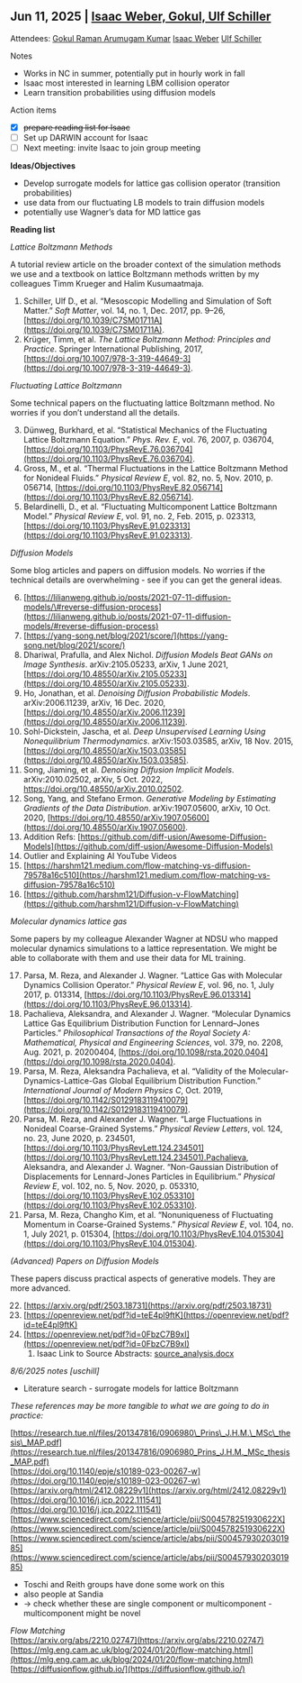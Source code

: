 ## Jun 11, 2025 | [Isaac Weber, Gokul, Ulf Schiller](https://www.google.com/calendar/event?eid=MWxpZzhzdThramdpbWtha2V1b2hkNWpwNHUgdXNjaGlsbEB1ZGVsLmVkdQ)

Attendees: [Gokul Raman Arumugam Kumar](mailto:gokul@udel.edu) [Isaac Weber](mailto:isaacw@udel.edu) [Ulf Schiller](mailto:uschill@udel.edu)

Notes

* Works in NC in summer, potentially put in hourly work in fall  
* Isaac most interested in learning LBM collision operator  
* Learn transition probabilities using diffusion models

Action items

- [x] ~~prepare reading list for Isaac~~  
- [ ] Set up DARWIN account for Isaac  
- [ ] Next meeting: invite Isaac to join group meeting

**Ideas/Objectives**

* Develop surrogate models for lattice gas collision operator (transition probabilities)  
* use data from our fluctuating LB models to train diffusion models  
* potentially use Wagner’s data for MD lattice gas

**Reading list**

*Lattice Boltzmann Methods*

A tutorial review article on the broader context of the simulation methods we use and a textbook on lattice Boltzmann methods written by my colleagues Timm Krueger and Halim Kusumaatmaja.

1. Schiller, Ulf D., et al. “Mesoscopic Modelling and Simulation of Soft Matter.” *Soft Matter*, vol. 14, no. 1, Dec. 2017, pp. 9–26, [https://doi.org/10.1039/C7SM01711A](https://doi.org/10.1039/C7SM01711A).  
2. Krüger, Timm, et al. *The Lattice Boltzmann Method: Principles and Practice*. Springer International Publishing, 2017, [https://doi.org/10.1007/978-3-319-44649-3](https://doi.org/10.1007/978-3-319-44649-3).

*Fluctuating Lattice Boltzmann*

Some technical papers on the fluctuating lattice Boltzmann method. No worries if you don’t understand all the details.

3. Dünweg, Burkhard, et al. “Statistical Mechanics of the Fluctuating Lattice Boltzmann Equation.” *Phys. Rev. E*, vol. 76, 2007, p. 036704, [https://doi.org/10.1103/PhysRevE.76.036704](https://doi.org/10.1103/PhysRevE.76.036704).  
4. Gross, M., et al. “Thermal Fluctuations in the Lattice Boltzmann Method for Nonideal Fluids.” *Physical Review E*, vol. 82, no. 5, Nov. 2010, p. 056714, [https://doi.org/10.1103/PhysRevE.82.056714](https://doi.org/10.1103/PhysRevE.82.056714).  
5. Belardinelli, D., et al. “Fluctuating Multicomponent Lattice Boltzmann Model.” *Physical Review E*, vol. 91, no. 2, Feb. 2015, p. 023313, [https://doi.org/10.1103/PhysRevE.91.023313](https://doi.org/10.1103/PhysRevE.91.023313).

*Diffusion Models*

Some blog articles and papers on diffusion models. No worries if the technical details are overwhelming \- see if you can get the general ideas.

6. [https://lilianweng.github.io/posts/2021-07-11-diffusion-models/\#reverse-diffusion-process](https://lilianweng.github.io/posts/2021-07-11-diffusion-models/#reverse-diffusion-process)  
7. [https://yang-song.net/blog/2021/score/](https://yang-song.net/blog/2021/score/)  
8. Dhariwal, Prafulla, and Alex Nichol. *Diffusion Models Beat GANs on Image Synthesis*. arXiv:2105.05233, arXiv, 1 June 2021, [https://doi.org/10.48550/arXiv.2105.05233](https://doi.org/10.48550/arXiv.2105.05233).  
9. Ho, Jonathan, et al. *Denoising Diffusion Probabilistic Models*. arXiv:2006.11239, arXiv, 16 Dec. 2020, [https://doi.org/10.48550/arXiv.2006.11239](https://doi.org/10.48550/arXiv.2006.11239).  
10. Sohl-Dickstein, Jascha, et al. *Deep Unsupervised Learning Using Nonequilibrium Thermodynamics*. arXiv:1503.03585, arXiv, 18 Nov. 2015, [https://doi.org/10.48550/arXiv.1503.03585](https://doi.org/10.48550/arXiv.1503.03585).  
11. Song, Jiaming, et al. *Denoising Diffusion Implicit Models*. arXiv:2010.02502, arXiv, 5 Oct. 2022, https://doi.org/10.48550/arXiv.2010.02502.  
12. Song, Yang, and Stefano Ermon. *Generative Modeling by Estimating Gradients of the Data Distribution*. arXiv:1907.05600, arXiv, 10 Oct. 2020, [https://doi.org/10.48550/arXiv.1907.05600](https://doi.org/10.48550/arXiv.1907.05600).  
13. Addition Refs: [https://github.com/diff-usion/Awesome-Diffusion-Models](https://github.com/diff-usion/Awesome-Diffusion-Models)  
14. Outlier and Explaining AI YouTube Videos  
15. [https://harshm121.medium.com/flow-matching-vs-diffusion-79578a16c510](https://harshm121.medium.com/flow-matching-vs-diffusion-79578a16c510)  
16. [https://github.com/harshm121/Diffusion-v-FlowMatching](https://github.com/harshm121/Diffusion-v-FlowMatching)

*Molecular dynamics lattice gas*

Some papers by my colleague Alexander Wagner at NDSU who mapped molecular dynamics simulations to a lattice representation. We might be able to collaborate with them and use their data for ML training.

17. Parsa, M. Reza, and Alexander J. Wagner. “Lattice Gas with Molecular Dynamics Collision Operator.” *Physical Review E*, vol. 96, no. 1, July 2017, p. 013314, [https://doi.org/10.1103/PhysRevE.96.013314](https://doi.org/10.1103/PhysRevE.96.013314).  
18. Pachalieva, Aleksandra, and Alexander J. Wagner. “Molecular Dynamics Lattice Gas Equilibrium Distribution Function for Lennard–Jones Particles.” *Philosophical Transactions of the Royal Society A: Mathematical, Physical and Engineering Sciences*, vol. 379, no. 2208, Aug. 2021, p. 20200404, [https://doi.org/10.1098/rsta.2020.0404](https://doi.org/10.1098/rsta.2020.0404).  
19. Parsa, M. Reza, Aleksandra Pachalieva, et al. “Validity of the Molecular-Dynamics-Lattice-Gas Global Equilibrium Distribution Function.” *International Journal of Modern Physics C*, Oct. 2019, [https://doi.org/10.1142/S0129183119410079](https://doi.org/10.1142/S0129183119410079).  
20. Parsa, M. Reza, and Alexander J. Wagner. “Large Fluctuations in Nonideal Coarse-Grained Systems.” *Physical Review Letters*, vol. 124, no. 23, June 2020, p. 234501, [https://doi.org/10.1103/PhysRevLett.124.234501](https://doi.org/10.1103/PhysRevLett.124.234501).Pachalieva, Aleksandra, and Alexander J. Wagner. “Non-Gaussian Distribution of Displacements for Lennard-Jones Particles in Equilibrium.” *Physical Review E*, vol. 102, no. 5, Nov. 2020, p. 053310, [https://doi.org/10.1103/PhysRevE.102.053310](https://doi.org/10.1103/PhysRevE.102.053310).  
21. Parsa, M. Reza, Changho Kim, et al. “Nonuniqueness of Fluctuating Momentum in Coarse-Grained Systems.” *Physical Review E*, vol. 104, no. 1, July 2021, p. 015304, [https://doi.org/10.1103/PhysRevE.104.015304](https://doi.org/10.1103/PhysRevE.104.015304).

*(Advanced) Papers on Diffusion Models*

These papers discuss practical aspects of generative models. They are more advanced.

22. [https://arxiv.org/pdf/2503.18731](https://arxiv.org/pdf/2503.18731)  
23. [https://openreview.net/pdf?id=teE4pl9ftK](https://openreview.net/pdf?id=teE4pl9ftK)  
24. [https://openreview.net/pdf?id=0FbzC7B9xI](https://openreview.net/pdf?id=0FbzC7B9xI)  
    1. Isaac Link to Source Abstracts: [source\_analysis.docx](https://docs.google.com/document/d/1-cD1v7PvPQmBxTHTwV5vZ2AYbjxZqXrh/edit?usp=drive_link&ouid=112534752180151216024&rtpof=true&sd=true)

    

    

*8/6/2025 notes \[uschill\]*

* Literature search \- surrogate models for lattice Boltzmann

*These references may be more tangible to what we are going to do in practice:*

[https://research.tue.nl/files/201347816/0906980\_Prins\_J.H.M.\_MSc\_thesis\_MAP.pdf](https://research.tue.nl/files/201347816/0906980_Prins_J.H.M._MSc_thesis_MAP.pdf)  
[https://doi.org/10.1140/epje/s10189-023-00267-w](https://doi.org/10.1140/epje/s10189-023-00267-w)  
[https://arxiv.org/html/2412.08229v1](https://arxiv.org/html/2412.08229v1)  
[https://doi.org/10.1016/j.jcp.2022.111541](https://doi.org/10.1016/j.jcp.2022.111541)  
[https://www.sciencedirect.com/science/article/pii/S004578251930622X](https://www.sciencedirect.com/science/article/pii/S004578251930622X)  
[https://www.sciencedirect.com/science/article/abs/pii/S0045793020301985](https://www.sciencedirect.com/science/article/abs/pii/S0045793020301985)

* Toschi and Reith groups have done some work on this  
* also people at Sandia  
* \-\> check whether these are single component or multicomponent \- multicomponent might be novel

*Flow Matching*  
[https://arxiv.org/abs/2210.02747](https://arxiv.org/abs/2210.02747)  
[https://mlg.eng.cam.ac.uk/blog/2024/01/20/flow-matching.html](https://mlg.eng.cam.ac.uk/blog/2024/01/20/flow-matching.html)  
[https://diffusionflow.github.io/](https://diffusionflow.github.io/) 